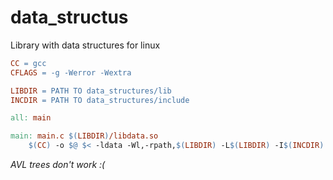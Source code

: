 # data_structus

Library with data structures for linux
``` Makefile
CC = gcc
CFLAGS = -g -Werror -Wextra

LIBDIR = PATH TO data_structures/lib
INCDIR = PATH TO data_structures/include

all: main

main: main.c $(LIBDIR)/libdata.so
	$(CC) -o $@ $< -ldata -Wl,-rpath,$(LIBDIR) -L$(LIBDIR) -I$(INCDIR)
```

*AVL trees don't work :(*
